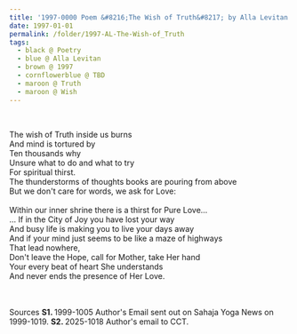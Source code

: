 ```yaml
---
title: '1997-0000 Poem &#8216;The Wish of Truth&#8217; by Alla Levitan'
date: 1997-01-01
permalink: /folder/1997-AL-The-Wish-of_Truth
tags:
  - black @ Poetry
  - blue @ Alla Levitan
  - brown @ 1997
  - cornflowerblue @ TBD
  - maroon @ Truth
  - maroon @ Wish
---
```


<br>

<p>
The wish of Truth inside us burns<br>
And mind is tortured by<br>
Ten thousands why<br>
Unsure what to do and what to try<br>
For spiritual thirst.<br>
The thunderstorms of thoughts books are pouring from above<br>
But we don't care for words, we ask for Love:<br>
<br>
Within our inner shrine there is a thirst for Pure Love...<br>
... If in the City of Joy you have lost your way<br>
And busy life is making you to live your days away<br>
And if your mind just seems to be like a maze of highways<br>
That lead nowhere,<br>
Don't leave the Hope, call for Mother, take Her hand<br>
Your every beat of heart She understands<br>
And never ends the presence of Her Love.<br>
</p>

<br>

<br>

<wave-list>
<list-title color="DarkSeaGreen" width="40">Sources</list-title>
  <list-item color="BlanchedAlmond"  width="280"><b>S1. </b> 1999-1005 Author's Email sent out on Sahaja Yoga News on 1999-1019.</list-item>
  <list-item color="Lavender" width="280"><b>S2. </b> 2025-1018 Author's email to CCT.</list-item> 
</wave-list>